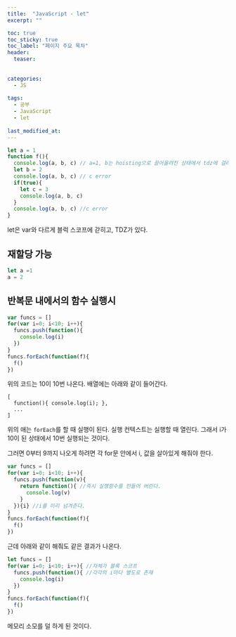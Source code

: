 ```yaml
---
title:  "JavaScript - let"
excerpt: ""

toc: true
toc_sticky: true
toc_label: "페이지 주요 목차"
header:
  teaser: 
  
  
categories:
  - JS
  
tags:
  - 공부
  - JavaScript
  - let
  
last_modified_at: 
---
```


```javascript
let a = 1
function f(){
  console.log(a, b, c) // a=1, b는 hoisting으로 끌어올려진 상태에서 tdz에 걸리고, not defined, c error
  let b = 2
  console.log(a, b, c) // c error
  if(true){
    let c = 3
    console.log(a, b, c)
  }
  console.log(a, b, c) //c error
}
```

let은 var와 다르게 블럭 스코프에 갇히고, TDZ가 있다.

## 재할당 가능

```javascript
let a =1
a = 2
```

## 반복문 내에서의 함수 실행시 

```javascript
var funcs = []
for(var i=0; i<10; i++){
  funcs.push(function(){
    console.log(i)
  })
}
funcs.forEach(function(f){
  f()
})
```

위의 코드는 10이 10번 나온다.
배열에는 아래와 같이 들어간다.

```
[
  function(){ console.log(i); },
  ...
]
```

위의 애는 `forEach`를 할 때 실행이 된다. 실행 컨텍스트는 실행할 때 열린다. 그래서 i가 10이 된 상태에서 10번 실행되는 것이다.

그러면 0부터 9까지 나오게 하려면 각 for문 안에서 i, 값을 살아있게 해줘야 한다.

```javascript
var funcs = []
for(var i=0; i<10; i++){
  funcs.push(function(v){
    return function(){ //즉시 실행함수를 만들어 버린다.
      console.log(v) 
    }
  }){i} //i를 미리 넘겨준다.
}
funcs.forEach(function(f){
  f()
})
```

근데 아래와 같이 해줘도 같은 결과가 나온다.

```javascript
let funcs = []
for(var i=0; i<10; i++){ //자체가 블록 스코프
  funcs.push(function(){ //각각의 i마다 별도로 존재
    console.log(i)
  })
}
funcs.forEach(function(f){
  f()
})
```

메모리 소모를 덜 하게 된 것이다.
